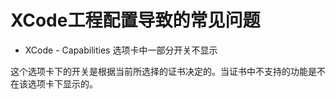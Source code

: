 # XCode工程配置导致的常见问题

* XCode - Capabilities 选项卡中一部分开关不显示

这个选项卡下的开关是根据当前所选择的证书决定的。当证书中不支持的功能是不在该选项卡下显示的。

